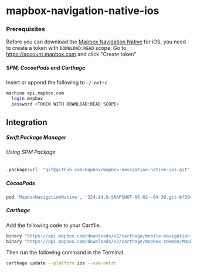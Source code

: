 # mapbox-navigation-native-ios

### Prerequisites

Before you can download the [Mapbox Navigation Native](https://github.com/mapbox/mapbox-navigation-native) for iOS, you need to create a token with `DOWNLOAD:READ` scope.
Go to https://account.mapbox.com and click "Create token"

##### SPM, CocoaPods and Carthage
Insert or append the following to `~/.netrc`

```bash
machine api.mapbox.com
  login mapbox
  password <TOKEN WITH DOWNLOAD:READ SCOPE>
```

## Integration

##### Swift Package Manager

###### Using SPM Package

```swift
.package(url: "git@github.com:mapbox/mapbox-navigation-native-ios.git", from: "324.14.0-SNAPSHOT-06-02--04-30.git-bf394dd-SNAPSHOT.0602T0925Z.93aaaad"),
```

##### CocoaPods

```ruby
pod 'MapboxNavigationNative', '324.14.0-SNAPSHOT-06-02--04-30.git-bf394dd-SNAPSHOT.0602T0925Z.93aaaad'
```

##### Carthage

Add the following code to your Cartfile.

```bash
binary "https://api.mapbox.com/downloads/v2/carthage/mobile-navigation-native/MapboxNavigationNative.json" == 324.14.0-SNAPSHOT-06-02--04-30.git-bf394dd-SNAPSHOT.0602T0925Z.93aaaad
binary "https://api.mapbox.com/downloads/v2/carthage/mapbox-common/MapboxCommon-ios.json" == 24.14.0-SNAPSHOT-06-02--04-30.git-bf394dd
```

Then run the following command in the Terminal.
```bash
carthage update --platform ios --use-netrc
```
